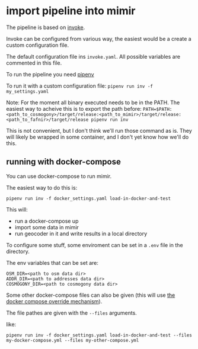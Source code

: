 # import pipeline into mimir

The pipeline is based on [invoke](https://github.com/pyinvoke/invoke).

Invoke can be configured from various way, the easiest would be a create a custom configuration file.

The default configuration file ins `invoke.yaml`.
All possible variables are commented in this file.

To run the pipeline you need [pipenv](https://github.com/pypa/pipenv)

To run it with a custom configuration file:
`pipenv run inv -f my_settings.yaml`

Note:
For the moment all binary executed needs to be in the PATH.
The easiest way to acheive this is to export the path before:
`PATH=$PATH:<path_to_cosmogony>/target/release:<path_to_mimir>/target/release:<path_to_fafnir>/target/release pipenv run inv`

This is not convenient, but I don't think we'll run those command as is. They will likely be wrapped in some container, and I don't yet know how we'll do this.

## running with docker-compose

You can use docker-compose to run mimir.

The easiest way to do this is:

`pipenv run inv -f docker_settings.yaml load-in-docker-and-test`

This will:

* run a docker-compose up
* import some data in mimir
* run geocoder in it and write results in a local directory

To configure some stuff, some enviroment can be set in a `.env` file in the directory.

The env variables that can be set are:

```env
OSM_DIR=<path to osm data dir>
ADDR_DIR=<path to addresses data dir>
COSMOGONY_DIR=<path to cosmogony data dir>
```

Some other docker-compose files can also be given (this will use [the docker compose override mechanism](https://docs.docker.com/compose/extends/#different-environments)).

The file pathes are given with the `--files` arguments.

like:

`pipenv run inv -f docker_settings.yaml load-in-docker-and-test --files my-docker-compose.yml --files my-other-compose.yml`
